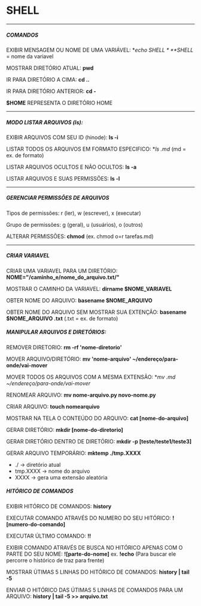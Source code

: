 # SHELL
___

##### COMANDOS

EXIBIR MENSAGEM OU NOME DE
UMA VARIÁVEL: **echo $SHELL**
*$SHELL* = nome da variavel

MOSTRAR DIRETÓRIO ATUAL: **pwd**

IR PARA DIRETÓRIO A CIMA: **cd ..**

IR PARA DIRETÓRIO ANTERIOR: **cd -**

**$HOME** REPRESENTA O DIRETÓRIO HOME
___

##### MODO LISTAR ARQUIVOS (ls):

EXIBIR ARQUIVOS COM SEU ID (hinode):
**ls -i**

LISTAR TODOS OS ARQUIVOS EM FORMATO
ESPECIFICO: **ls *.md** (md = ex. de formato)

LISTAR ARQUIVOS OCULTOS E NÃO OCULTOS:
**ls -a**

LISTAR ARQUIVOS E SUAS PERMISSÕES:
**ls -l**
___

##### GERENCIAR PERMISSÕES DE ARQUIVOS

Tipos de permissões: r (ler), w (escrever),
x (executar)

Grupo de permissões: g (geral), u (usuários),
o (outros)

ALTERAR PERMISSÕES: **chmod**
(ex. chmod o=r tarefas.md)
___

##### CRIAR VARIAVEL

CRIAR UMA VARIAVEL PARA UM DIRETÓRIO:
**NOME="/caminho_e/nome_do_arquivo.txt/"**

MOSTRAR O CAMINHO DA VARIAVEL:
**dirname $NOME_VARIAVEL**

OBTER NOME DO ARQUIVO:
**basename $NOME_ARQUIVO**

OBTER NOME DO ARQUIVO SEM MOSTRAR
SUA EXTENÇÃO:
**basename $NOME_ARQUIVO .txt**
(.txt = ex. de formato)

##### MANIPULAR ARQUIVOS E DIRETÓRIOS:

REMOVER DIRETORIO: **rm -rf 'nome-diretorio'**

MOVER ARQUIVO/DIRETÓRIO: **mv 'nome-arquivo' ~/endereço/para-onde/vai-mover**

MOVER TODOS OS ARQUIVOS COM A MESMA EXTENSÃO: **mv *.md ~/endereço/para-onde/vai-mover**

RENOMEAR ARQUIVO: **mv nome-arquivo.py novo-nome.py**

CRIAR ARQUIVO: **touch nomearquivo**

MOSTRAR NA TELA O CONTEÚDO DO ARQUIVO: **cat [nome-do-arquivo]**

GERAR DIRETÓRIO: **mkdir [nome-do-diretorio]**

GERAR DIRETÓRIO DENTRO DE DIRETÓRIO: **mkdir -p [teste/teste1/teste3]**

GERAR ARQUIVO TEMPORÁRIO: **mktemp ./tmp.XXXX**
* ./ -> diretório atual
* tmp.XXXX -> nome do arquivo
* XXXX -> gera uma extensão aleatória

##### HITÓRICO DE COMANDOS

EXIBIR HITÓRICO DE COMANDOS: **history**

EXECUTAR COMANDO ATRAVÉS DO NUMERO DO SEU HITÓRICO: **![numero-do-comando]**

EXECUTAR ÚLTIMO COMANDO: **!!**

EXIBIR COMANDO ATRAVÉS DE BUSCA NO HITÓRICO APENAS COM O PARTE DO SEU NOME:
**![parte-do-nome]** ex. **!echo**
(Para buscar ele percorre o histórico de traz para frente)

MOSTRAR ÚTIMAS 5 LINHAS DO HITÓRICO DE COMANDOS: **history | tail -5**

ENVIAR O HITÓRICO DAS ÚTIMAS 5 LINHAS DE COMANDOS PARA UM ARQUIVO:
**history | tail -5 >> arquivo.txt**
